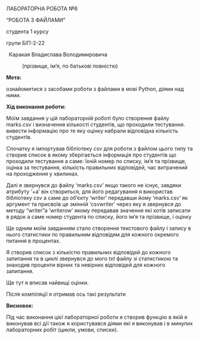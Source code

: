 ﻿ЛАБОРАТОРНА РОБОТА №6

“РОБОТА З ФАЙЛАМИ”

студента  1  курсу

групи  БІП-2-22

` `Каракая Владислава Володимировича 

`      `(прізвище, ім’я, по батькові повністю)

**Мета:**

ознайомитися з засобами роботи з файлами в мові Python, діями над ними.

**Хід виконання роботи:**

Моїм завдання у цій лабораторній роботі було створення файлу marks.csv і визначення кількості студентів, що проходили тестування. вивести інформацію про те яку оцінку набрали відповідна кількість студентів.

Спочатку я імпортував бібліотеку *csv* для роботи з файлом цього типу та створив список в якому зберігається інформація про студентів що проходили тестування а саме: їхній номер по списку, ім’я та прізвище, оцінка за тестування, кількість правильних відповідей, час витрачений на проходження у хвилинах.








Далі я звернувся до файлу ‘marks.csv’ якщо такого не існує, завдяки атрибуту ‘+a’ він створиться, для його редагування я використав бібліотеку *csv* а саме до об’єкту ‘writer’ передавши йому ‘marks.csv’ як аргумент та присвоїв це змінній ‘csvwriter’ через яку я звернувся до методу “writer”a ‘writerow’ якому передавав значення які хотів записати в рядок а саме номер студента по списку, його ім’я та прізвище, і оцінку

Ще одним моїм завданням стало створення текстового файлу і запису в нього статистики по правильним відповідям для кожного окремого питання в процентах.

Я створив список з кількістю правильних відповідей до кожного запитання та в циклі звернувся до мого *txt* файлу зі статистикою та знаходив проценти вірних та невірних відповідей для кожного запитання.

Ще тут я вписав найвищі оцінки.

Після компіляції я отримав ось такі результати



















**Висновок:**

Під час виконання цієї лабораторної роботи я створив функцію в якій я виконував всі дії також я користувався діями які я виконував і в минулих лабораторних робіт (цикли, умови, списки).
